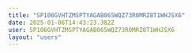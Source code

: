```yaml
---
title: "SP106GVHTZMSPTYAGAB065WQZ73R0MRZ8T1WHJSX6"
date: 2025-01-06T14:43:23.382Z
user: SP106GVHTZMSPTYAGAB065WQZ73R0MRZ8T1WHJSX6
layout: "users"
---
```

    
